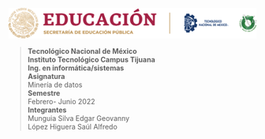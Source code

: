 ![logo](/images/tec.png)
>**Tecnológico Nacional de México  
Instituto Tecnológico Campus Tijuana  
Ing. en informática/sistemas**  
**Asignatura**  
Minería de datos  
**Semestre**  
Febrero- Junio 2022  
**Integrantes**  
Munguia Silva Edgar Geovanny  
López Higuera Saúl Alfredo


